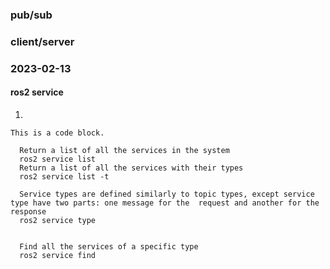 ### pub/sub

### client/server


### 2023-02-13
#### ros2 service
  
  1.
  <pre><code>This is a code block.

  Return a list of all the services in the system
  ros2 service list  
  Return a list of all the services with their types
  ros2 service list -t 
  
  Service types are defined similarly to topic types, except service type have two parts: one message for the  request and another for the response
  ros2 service type <service_name>
  
  
  Find all the services of a specific type
  ros2 service find <type_name>
  </code></pre>
  
  


